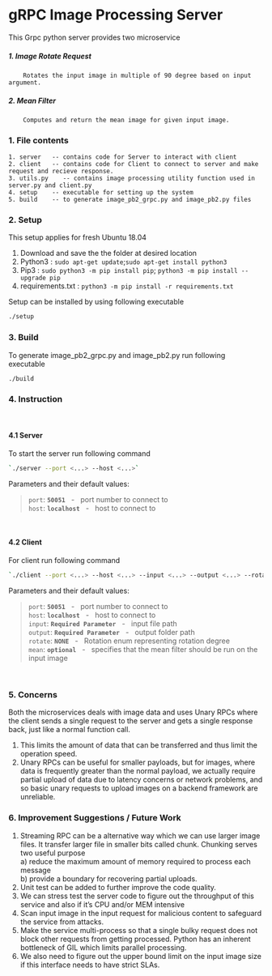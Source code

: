 # gRPC Image Processing Server

This Grpc python server provides two microservice 
##### 1. Image Rotate Request
        Rotates the input image in multiple of 90 degree based on input argument.
##### 2. Mean Filter
        Computes and return the mean image for given input image.



### 1. File contents

    1. server   -- contains code for Server to interact with client 
    2. client   -- contains code for Client to connect to server and make request and recieve response.
    3. utils.py    -- contains image processing utility function used in server.py and client.py
    4. setup    -- executable for setting up the system
    5. build    -- to generate image_pb2_grpc.py and image_pb2.py files


### 2. Setup

This setup applies for fresh Ubuntu 18.04 
1. Download and save the the folder at desired location
2. Python3           : ```sudo apt-get update```;```sudo apt-get install python3```
3. Pip3              : ```sudo python3 -m pip install pip```; ```python3 -m pip install --upgrade pip```
4. requirements.txt  : ```python3 -m pip install -r requirements.txt```

Setup can be installed by using following executable
```bash
./setup
```

### 3. Build
To generate image_pb2_grpc.py and image_pb2.py run following executable
```bash
./build
```

### 4. Instruction
</br>

#### 4.1 Server 
To start the server run following command
```bash
`./server --port <...> --host <...>`
```
Parameters and their default values:

>```port```: **```50051```** &nbsp; - &nbsp; port number to connect to <br/>
>```host```: **```localhost```** &nbsp; - &nbsp; host to connect to <br/>
</br>

#### 4.2 Client
For client run following command
```bash
`./client --port <...> --host <...> --input <...> --output <...> --rotate <...> --mean`
```
Parameters and their default values:

>```port```: **```50051```** &nbsp; - &nbsp; port number to connect to <br/>
>```host```: **```localhost```** &nbsp; - &nbsp; host to connect to <br/>
>```input```: **```Required Parameter```** &nbsp; - &nbsp; input file path <br/>
>```output```: **```Required Parameter```** &nbsp; - &nbsp; output folder path <br/>
>```rotate```: **```NONE```** &nbsp; - &nbsp; Rotation enum representing rotation degree  <br/>
>```mean```: **```optional```** &nbsp; - &nbsp; specifies that the mean filter should be
run on the input image  <br/>
</br>

### 5. Concerns

Both the microservices deals with image data and uses Unary RPCs where the client sends 
a single request to the server and gets a single response back, just like a normal function call. 
1. This limits the amount of data that can be transferred and thus limit the operation speed.
2. Unary RPCs can be useful for smaller payloads, but for images, where data is frequently greater 
than the normal payload, we actually require partial upload of data due to latency concerns or network problems, 
and so basic unary requests to upload images on a backend framework are unreliable. 

### 6. Improvement Suggestions / Future Work
1. Streaming RPC can be a alternative way which we can use larger image files. It transfer larger file 
in smaller bits called chunk. Chunking serves two useful purpose </br>
a) reduce the maximum amount of memory required to process each message <br/>
b) provide a boundary for recovering partial uploads. <br/>
2. Unit test can be added to further improve the code quality.
3. We can stress test the server code to figure out the throughput of this service and also if it’s CPU and/or MEM intensive
4. Scan input image in the input request for malicious content to safeguard the service from attacks.
5. Make the service multi-process so that a single bulky request does not block other requests from getting processed. Python has an inherent bottleneck of GIL which limits parallel processing.
6. We also need to figure out the upper bound limit on the input image size if this interface needs to have strict SLAs.



